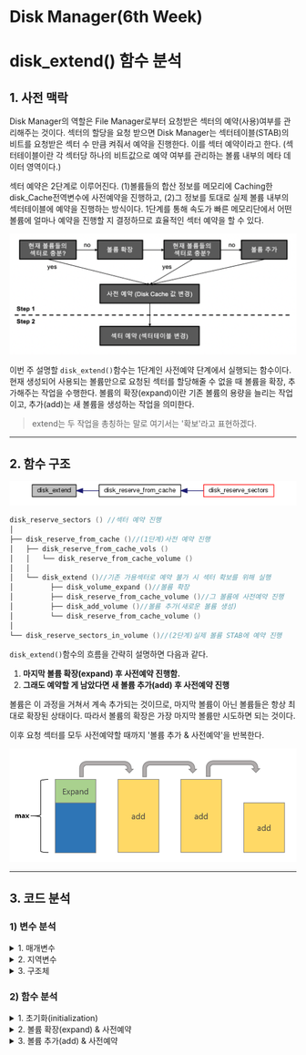 # Disk Manager(6th Week)

# disk_extend() 함수 분석

## 1. 사전 맥락
 Disk Manager의 역할은 File Manager로부터 요청받은 섹터의 예약(사용)여부를 관리해주는 것이다. 섹터의 할당을 요청 받으면 Disk Manager는 섹터테이블(STAB)의 비트를 요청받은 섹터 수 만큼 켜줘서 예약을 진행한다. 이를 섹터 예약이라고 한다. (섹터테이블이란 각 섹터당 하나의 비트값으로 예약 여부를 관리하는 볼륨 내부의 메타 데이터 영역이다.)

 섹터 예약은 2단계로 이루어진다. (1)볼륨들의 합산 정보를 메모리에 Caching한 disk_Cache전역변수에 사전예약을 진행하고, (2)그 정보를 토대로 실제 볼륨 내부의 섹터테이블에 예약을 진행하는 방식이다. 1단계를 통해 속도가 빠른 메모리단에서 어떤 볼륨에 얼마나 예약을 진행할 지 결정하므로 효율적인 섹터 예약을 할 수 있다.

<img src="img/섹터 예약 순서도.png">

 이번 주 설명할 `disk_extend()`함수는 1단계인 사전예약 단계에서 실행되는 함수이다. 현재 생성되어 사용되는 볼륨만으로 요청된 섹터를 할당해줄 수 없을 때 볼륨을 확장, 추가해주는 작업을 수행한다. 볼륨의 확장(expand)이란 기존 볼륨의 용량을 늘리는 작업이고, 추가(add)는 새 볼륨을 생성하는 작업을 의미한다.
 > extend는 두 작업을 총칭하는 말로 여기서는 '확보'라고 표현하겠다.
 ---
 ## 2. 함수 구조
<img src="img/disk_extend_caller_graph.png">

```c
disk_reserve_sectors () //섹터 예약 진행
│
├── disk_reserve_from_cache ()//(1단계)사전 예약 진행
│   ├── disk_reserve_from_cache_vols ()
│   │	└── disk_reserve_from_cache_volume ()
│   │
│   └── disk_extend ()//기존 가용섹터로 예약 불가 시 섹터 확보를 위해 실행
│		  ├── disk_volume_expand ()//볼륨 확장
│		  ├── disk_reserve_from_cache_volume ()//그 볼륨에 사전예약 진행
│		  ├── disk_add_volume ()//볼륨 추가(새로운 볼륨 생성)
│		  └── disk_reserve_from_cache_volume ()
│
└── disk_reserve_sectors_in_volume ()//(2단계)실제 볼륨 STAB에 예약 진행
```

  `disk_extend()`함수의 흐름을 간략히 설명하면 다음과 같다.

1. **마지막 볼륨 확장(expand) 후 사전예약 진행함.**
2. **그래도 예약할 게 남았다면 새 볼륨 추가(add) 후 사전예약 진행**

 볼륨은 이 과정을 거쳐서 계속 추가되는 것이므로, 마지막 볼륨이 아닌 볼륨들은 항상 최대로 확장된 상태이다. 따라서 볼륨의 확장은 가장 마지막 볼륨만 시도하면 되는 것이다.

 이후 요청 섹터를 모두 사전예약할 때까지 '볼륨 추가 & 사전예약'을 반복한다.

<img src="img/expand_add.PNG">

---

 ## 3. 코드 분석
### 1) 변수 분석
<details>
<summary> 1. 매개변수 </summary>

```c
static int disk_extend (THREAD_ENTRY * thread_p,
 DISK_EXTEND_INFO * extend_info, DISK_RESERVE_CONTEXT * reserve_context)
```

```c
DISK_EXTEND_INFO * extend_info//타입 별 합산 정보 저장 구조체(disk_Cache에 속해있음)
typedef struct disk_extend_info DISK_EXTEND_INFO;
struct disk_extend_info
{
	volatile DKNSECTS nsect_free;//볼륨들의 합산 가용 섹터 수
	volatile DKNSECTS nsect_total;//볼륨들의 합산 전체 섹터 수
	volatile DKNSECTS nsect_max;//모든 볼륨의 최대 확장 가능크기의 합
	volatile DKNSECTS nsect_intention;//확보하려는 섹터 수

	pthread_mutex_t mutex_reserve;//사전 예약 시 뮤텍스
	#if !defined (NDEBUG)
	volatile int owner_reserve;//뮤텍스 소유한 쓰레드id
	#endif				/* !NDEBUG */

	DKNSECTS nsect_vol_max;//볼륨 확장 시 최댓값, 볼륨 생성 시 볼륨 헤더의 nsect_max로 설정됨.
	VOLID volid_extend;//마지막에 생성된 volid, auto extent대상이 됨.
	DB_VOLTYPE voltype;//볼륨 타입
};
```	

```c
DISK_RESERVE_CONTEXT * reserve_context//사전예약 관련 정보들 저장되어 있음.
struct disk_reserve_context
{
	int nsect_total; //예약 요청된 섹터 수
	VSID *vsidp; // 섹터의 배열, 예약과정에서 산출된 최종 섹터들의 위치

	DISK_CACHE_VOL_RESERVE cache_vol_reserve[VOLID_MAX]; // 볼륨별 사전예약 섹터 수의 배열
	int n_cache_vol_reserve; // 사전예약한 섹터들이 포함된 볼륨들의 수, cache_vol_reserve의 길이
	int n_cache_reserve_remaining; // 아직 사전예약 되지 못한 섹터들의 수, nsect_total - n_cache_vol_reserve = nsect_reserve

	DKNSECTS nsects_lastvol_remaining; //실제 예약 처리시에 해당 볼륨에서 남은 섹터 예약량

	DB_VOLPURPOSE purpose; // 예약 목적
};
```

</details>
<details>
<summary>2. 지역변수</summary>

```c
DKNSECTS free = extend_info->nsect_free;//현재 가용 섹터
DKNSECTS intention = extend_info->nsect_intention;//남은 요청 섹터 수
DKNSECTS total = extend_info->nsect_total;//현재 섹터의 개수
DKNSECTS max = extend_info->nsect_max;//확장 가능한 최대 섹터 개수
DB_VOLTYPE voltype = extend_info->voltype;//확장 하려는 볼륨의 타입

DKNSECTS nsect_extend;//확보해야 할 총 섹터수 저장
DKNSECTS target_free;

DBDEF_VOL_EXT_INFO volext;//볼륨 추가 시 필요한 정보 저장 구조체
VOLID volid_new = NULL_VOLID;//새 볼륨 생성(add)시 이 변수에 id값 저장

DKNSECTS nsect_free_new = 0;
```
</details>
<details>
<summary>3. 구조체</summary>

`DBDEF_VOL_EXT_INFO volext;`
새 볼륨 추가(add)할 때 필요한 정보들을 저장한 구조체 변수이다.

```c
typedef struct dbdef_vol_ext_info DBDEF_VOL_EXT_INFO;
struct dbdef_vol_ext_info
{
	const char *path; /*볼륨이 생성될 경로, NULL이면 시스템 파라미터 값 */
	const char *name;	/* 볼륨 명, NULL이면 [db_name].ext[volid] 형식으로 생성 */
	const char *comments;	/* Comments which are included in the volume extension header. */
	int max_npages; /* 생성하는 볼륨의 최대 페이지 */
	int extend_npages; /* Number of pages to extend - used for generic volume only */
	INT32 nsect_total; /* 생성 볼륨의 현재 섹터 수 */
	INT32 nsect_max; /* 볼륨이 확장할 때 가질 수 있는 최대 섹터 수 */
	int max_writesize_in_sec;	/* the amount of volume written per second */
	DB_VOLPURPOSE purpose;	/* The purpose of the volume extension. One of the following: -
					* DB_PERMANENT_DATA_PURPOSE, DB_TEMPORARY_DATA_PURPOSE */
	DB_VOLTYPE voltype;		/* Permanent of temporary volume type */
	bool overwrite;
};
```
</details>

### 2) 함수 분석
<details>
<summary>1. 초기화(initialization)</summary>

```c
DKNSECTS free = extend_info->nsect_free;//현재 가용 섹터
DKNSECTS intention = extend_info->nsect_intention;//남은 요청 섹터 수
DKNSECTS total = extend_info->nsect_total;//현재 섹터의 개수
DKNSECTS max = extend_info->nsect_max;//확장 가능한 최대 섹터 개수
DB_VOLTYPE voltype = extend_info->voltype;//확장 하려는 볼륨의 타입

DKNSECTS nsect_extend;//요청받은 섹터 총 개수 저장 변수
DKNSECTS target_free;

DBDEF_VOL_EXT_INFO volext;//볼륨 생성 시(add) 필요한 정보 저장 구조체
VOLID volid_new = NULL_VOLID;

DKNSECTS nsect_free_new = 0;//확장, 추가로 얻은 가용섹터 수
			.
			.
			.
target_free = MAX ((DKNSECTS) (total * 0.01), DISK_MIN_VOLUME_SECTS);//??
nsect_extend = MAX (target_free - free, 0) + intention;//확보해야 할 섹터 수 저장
```
</details>
<details>
<summary>2. 볼륨 확장(expand) & 사전예약</summary>

```c
if (total < max)
{
	DKNSECTS to_expand;

  /* 2-1) 현재 볼륨의 확장 섹터 수 구함. */
	to_expand = MIN (nsect_extend, max - total);
  /* 2-2) 볼륨 확장 */
	error_code = disk_volume_expand (thread_p, extend_info->volid_extend,
	voltype, to_expand, &nsect_free_new);

	assert (nsect_free_new >= to_expand);

	if (extend_info->nsect_total == extend_info->nsect_max)
	{
		extend_info->volid_extend = NULL_VOLID;
		//마지막 볼륨 확장했으므로, 확장할 볼륨 저장 변수에 NULL저장 
	}

  /* 2-3) 확장된 섹터 수 변수들에 적용 */
	//확보할 총 섹터 수 저장 변수에 확장해서 새로 생긴 섹터수만큼 빼줌.
	nsect_extend -= nsect_free_new;

	//현재 총 섹터수를 의미하는 total변수에는 추가해줌.
	extend_info->nsect_total += nsect_free_new;
	//(total변수값 변경은 expand명령에서만 이루어지고 expand뮤텍스에 의해 보호됨.)
	//(expand 뮤텍스는 extend 함수 바깥에서 lock된 상태)

  /* 2-4) 확장한 볼륨에 사전예약 진행 */
	disk_cache_lock_reserve (extend_info);//예약 뮤텍스 잠금
	//새로 생성한 섹터수를 disk_Cache-> extend_info안의 가용섹터수 저장 변수에 더해줌.
	disk_cache_update_vol_free (extend_info->volid_extend, nsect_free_new);

	//예약할 섹터가 남았다면 예약 시도
	if (reserve_context != NULL && reserve_context->n_cache_reserve_remaining > 0)
	{
		disk_reserve_from_cache_volume (extend_info->volid_extend, reserve_context);
	}
	disk_cache_unlock_reserve (extend_info);//예약 뮤텍스 해제

	//max만큼 확장 잘 됐는지 체크
	assert (extend_info->nsect_total == extend_info->nsect_max);
```
</details>

<details>
<summary>3. 볼륨 추가(add) & 사전예약</summary>

```c
/* 3-1) volext지역변수 초기화. (볼륨 생성에 필요한 정보 저장 변수) */
volext.nsect_max = extend_info->nsect_vol_max;//볼륨 확장 시 최댓값
volext.comments = "Automatic Volume Extension";
volext.voltype = voltype;
volext.purpose = voltype == DB_PERMANENT_VOLTYPE ? DB_PERMANENT_DATA_PURPOSE : DB_TEMPORARY_DATA_PURPOSE;
volext.overwrite = false;
volext.max_writesize_in_sec = 0;
/* 3-2) 사전예약 끝날 때까지 볼륨 추가&사전예약 반복 */
while (nsect_extend > 0)
{
	volext.path = NULL;
	volext.name = NULL;

  /* 3-3) 생성할 볼륨의 total값 저장 */
	volext.nsect_total = nsect_extend + DISK_SYS_NSECT_SIZE (volext.nsect_max);//??
	//유효범위에 맞게 조정
	//total이 max보다 크면 처음부터 max크기로 볼륨 생성(확장 불가)
	volext.nsect_total = MIN (volext.nsect_max, volext.nsect_total);
	volext.nsect_total = MAX (volext.nsect_total, DISK_MIN_VOLUME_SECTS);
	volext.nsect_total = DISK_SECTS_ROUND_UP (volext.nsect_total);
  /* 3-4) 볼륨 생성 */
	error_code = disk_add_volume (thread_p, &volext, &volid_new, &nsect_free_new);
	if (error_code != NO_ERROR)
	{
		ASSERT_ERROR ();
		return error_code;
	}
	assert (disk_Cache->nvols_perm + disk_Cache->nvols_temp <= LOG_MAX_DBVOLID);
  /* 3-5) 새 볼륨 추가로 생긴 섹터 수를 변수값에 적용 */
	nsect_extend -= nsect_free_new;

	extend_info->nsect_total += volext.nsect_total;
	extend_info->nsect_max += volext.nsect_max;
  /* 3-6) 추가한 볼륨에 사전예약 진행 */
	disk_cache_lock_reserve (extend_info);
	disk_Cache->vols[volid_new].nsect_free = nsect_free_new;
	assert (disk_Cache->vols[volid_new].purpose == volext.purpose);
	extend_info->nsect_free += nsect_free_new;
	if (reserve_context && reserve_context->n_cache_reserve_remaining > 0)
	{
		disk_reserve_from_cache_volume (volid_new, reserve_context);
		//생성한 볼륨에 사전예약 진행
	}

	disk_cache_unlock_reserve (extend_info);
  /* 3-7) 아래 조건이 참이면, 사전예약이 완료됐다는 의미 */
	if (extend_info->nsect_total < extend_info->nsect_max)
	{
		extend_info->volid_extend = volid_new;
		//다음에 확장할 볼륨id 저장하는 변수에 새 볼륨id저장
	}

	assert (disk_is_valid_volid (volid_new));//새 볼륨 id 범위 체크
}
```
</details>